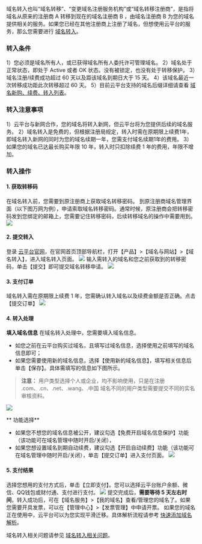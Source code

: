 域名转入也叫“域名转移”、“变更域名注册服务机构”或“域名转移注册商”，是指将域名从原来的注册商 A 转移到现在的域名注册商 B ，由域名注册商 B 为您的域名提供相关的服务。如果您已经在其他注册商上注册了域名，但想使用云平台的服务，那么您需要进行 [域名转入](http://console.tce.fsphere.cn/domain/trans-in)。
### 转入条件
1）您必须是域名所有人，或已获得域名所有人委托许可管理域名。
2）域名处于正常状态，即处于 Active 或者 OK 状态。没有被锁定，也没有处于转移保护。
3）域名注册/续费成功超过 60 天以及距该域名到期日大于 15 天。
4）该域名最近一次转移成功距此次转移超过 60 天。
5）目前云平台支持的域名后缀详细请查看 [域名新购、续费、转入列表](https://buy.tce.fsphere.cn/domain?price=1)。

### 转入注意事项
1）云平台与新网合作，您的域名将转入新网，但云平台将为您提供后续的域名服务。 
2）域名转入是免费的，但根据注册局规定，转入时需在原期限上续费1年，即域名转入新网的同时为您的域名续期一年，您需支付域名续期1年的费用。 
3）如果您的域名已达最长购买年限 10 年，转入时只扣除续费 1 年的费用，年限不增加。

###  转入操作
#### 1. 获取转移码
在域名转入前，您需要到原注册商上获取域名转移密码。
到原注册商域名管理界面（以下图万网为例），申请索取域名转移密码。通常时候，原注册商会把转移密码发到您绑定的邮箱上，您需要记住转移密码，后续转移域名的操作中需要用到。
![](http://imgcache.tce.fsphere.cn/static/mc.qcloudimg.com/static/img/74b36e7438ac6e13ba4363fba4b4be77/image.png)

#### 2. 提交转入
登录 [云平台官网](http://tce.fsphere.cn)，在官网首页顶部导航栏，打开【产品】>【域名与网站】>【域名转入】，进入域名转入页面。
![](http://imgcache.tce.fsphere.cn/static/mc.qcloudimg.com/static/img/1e3ce09fa24fb1ade0dc5ca2cce0ff3b/image.png)
输入需转入的域名和您之前获取到的转移密码，单击【提交】即可提交域名转移申请。
![](http://imgcache.tce.fsphere.cn/static/mc.qcloudimg.com/static/img/699a132b5eedfb964d855f8b098956ee/image.png)
#### 3. 支付订单
域名转入需在原期限上续费 1 年，您需确认转入域名以及续费金额是否正确。点击【提交订单】
![](http://imgcache.tce.fsphere.cn/static/mc.qcloudimg.com/static/img/9f0405c4525519b5ebf459628c5ef996/image.png)
#### 4. 转入处理
**填入域名信息**
在域名转入处理中，您需要填入域名信息。
- 如您之前在云平台购买过域名，且填写过域名信息，选择使用之前填写的域名信息即可；
- 如果您需要使用新的域名信息，选择【使用新的域名信息】，填写相关信息后单击【保存】。具体需填写的信息如下图所示。

>**注意：**
>用户类型选择个人或企业，均不影响使用，只是在注册 .com、.cn、.net、.wang、.中国 域名不同的用户类型需要提交不同的实名审核资料。

![](http://imgcache.tce.fsphere.cn/static/mc.qcloudimg.com/static/img/14620cae1d9b948168a6e9cd32e13943/image.png)

** 功能选择**
- 如果您不想您的域名信息被公开，建议勾选【免费开启域名信息保护】功能（该功能可在域名管理中随时开启/关闭），
- 如果您想设置域名到期自动续费，建议勾选【开启自动续费】功能（该功能可在域名管理中随时开启/关闭），单击【提交订单】进入支付页面。
![](http://imgcache.tce.fsphere.cn/static/mc.qcloudimg.com/static/img/3938f95155bc7f33eacd0ff5f8e506ee/image.png)

#### 5. 支付结果
选择您想用的支付方式后，单击【立即支付】。您可以选择云平台账户余额、微信、QQ钱包或财付通、支付进行支付。
![](http://imgcache.tce.fsphere.cn/static/mc.qcloudimg.com/static/img/9556a47f87718b2abba2c50c85a50892/image.png)
提交完成后，**需要等待 5 天左右时间**，转入成功后，可在【域名服务】>【我的域名】查看/管理您的域名了。如果您需要开具发票，可以在【管理中心】>【发票管理】中申请开票。
如果您的域名正在使用中，云平台可以为您实现平滑迁移。具体解析流程请参考 [快速添加域名解析](http://tce.fsphere.cn/document/product/302/3446)。

域名转入相关问题请参见 [域名转入相关问题](http://tce.fsphere.cn/document/product/242/8581)。
